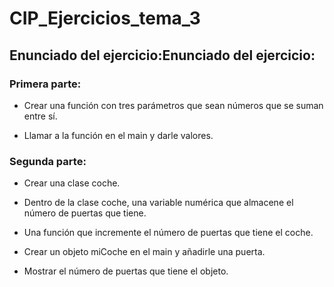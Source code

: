 # CIP_Ejercicios_tema_3
## Enunciado del ejercicio:Enunciado del ejercicio:

### Primera parte:

- Crear una función con tres parámetros que sean números que se suman entre sí.

- Llamar a la función en el main y darle valores.

### Segunda parte:

- Crear una clase coche.

- Dentro de la clase coche, una variable numérica que almacene el número de puertas que tiene.

- Una función que incremente el número de puertas que tiene el coche.

- Crear un objeto miCoche en el main y añadirle una puerta.

- Mostrar el número de puertas que tiene el objeto.